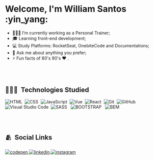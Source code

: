 <h1 align="left">Welcome,  I'm William Santos :yin_yang: </h1>

- 🏋🏻‍♀️ I’m currently working as a Personal Trainer;
- 🎓 Learning front-end development;
- 💻 Study Platforms: RocketSeat, OnebiteCode and Documentations;
- 💬 Ask me about anything you prefer;
- ⚡ Fun facts of 80's 90's ❤ .

<br><br>

## 👨🏻‍💻 &nbsp;Technologies Studied
![HTML](https://img.shields.io/badge/-HTML-05122A?style=flat&logo=HTML5)&nbsp;
![CSS](https://img.shields.io/badge/-CSS-05122A?style=flat&logo=CSS3&logoColor=1572B6)&nbsp;
![JavaScript](https://img.shields.io/badge/-JavaScript-05122A?style=flat&logo=javascript)&nbsp;
![Vue](https://img.shields.io/badge/-Vue-05122A?style=flat&logo=vuedotjs&logoColor=fff)&nbsp;
![React](https://img.shields.io/badge/-React-05122A?style=flat&logo=react)&nbsp;
![Git](https://img.shields.io/badge/-Git-05122A?style=flat&logo=git)&nbsp;
![GitHub](https://img.shields.io/badge/-GitHub-05122A?style=flat&logo=github)&nbsp;
![Visual Studio Code](https://img.shields.io/badge/-Visual%20Studio%20Code-05122A?style=flat&logo=visual-studio-code&logoColor=007ACC)&nbsp;
![SASS](https://img.shields.io/badge/-sass-05122A?style=flat&logo=sass) &nbsp;
![BOOTSTRAP](https://img.shields.io/badge/-bootstrap-05122A?style=flat&logo=bootstrap) &nbsp;
![BEM](https://img.shields.io/badge/-BEM-05122A?style=flat&logo=BEM) &nbsp;

<br><br>

## 🫂 &nbsp;Social Links

<p align="left">
<a href="https://codepen.io/willacaddev" target="_blank">
  <img align="center" src="https://img.shields.io/badge/-williamsantos-05122A?style=flat&logo=codepen" alt="codepen"/>
</a>
<a href="https://www.linkedin.com/in/williamsantosdev/" target="_blank">
  <img align="center" src="https://img.shields.io/badge/-williamsantos-05122A?style=flat&logo=linkedin" alt="linkedin"/>
</a>
<a href="https://www.instagram.com/william_acad/" target="_blank">
 <img align="center" src="https://img.shields.io/badge/-williamsantos-05122A?style=flat&logo=instagram" alt="instagram"/>



